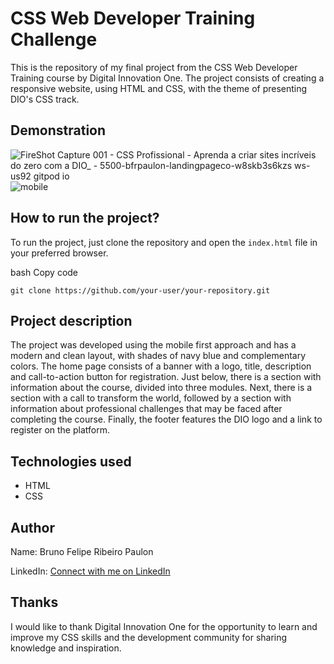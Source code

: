 # CSS Web Developer Training Challenge

This is the repository of my final project from the CSS Web Developer Training course by Digital Innovation One. The project consists of creating a responsive website, using HTML and CSS, with the theme of presenting DIO's CSS track.

## Demonstration 
![FireShot Capture 001 - CSS Profissional - Aprenda a criar sites incríveis do zero com a DIO_ - 5500-bfrpaulon-landingpageco-w8skb3s6kzs ws-us92 gitpod io](https://user-images.githubusercontent.com/122818137/227318153-7c1ca554-22db-48bb-89f2-c109be5deaae.png)
![mobile](https://user-images.githubusercontent.com/122818137/227318159-b27ef1c2-7c7c-409d-bbde-7be2d0ab0553.png)


## How to run the project?

To run the project, just clone the repository and open the `index.html` file in your preferred browser.

bash Copy code

`git clone https://github.com/your-user/your-repository.git`

## Project description

The project was developed using the mobile first approach and has a modern and clean layout, with shades of navy blue and complementary colors. The home page consists of a banner with a logo, title, description and call-to-action button for registration. Just below, there is a section with information about the course, divided into three modules. Next, there is a section with a call to transform the world, followed by a section with information about professional challenges that may be faced after completing the course. Finally, the footer features the DIO logo and a link to register on the platform.

## Technologies used

- HTML
- CSS

## Author

Name: Bruno Felipe Ribeiro Paulon

LinkedIn: [Connect with me on LinkedIn](https://www.linkedin.com/in/bruno-paulon/)

## Thanks

I would like to thank Digital Innovation One for the opportunity to learn and improve my CSS skills and the development community for sharing knowledge and inspiration.
